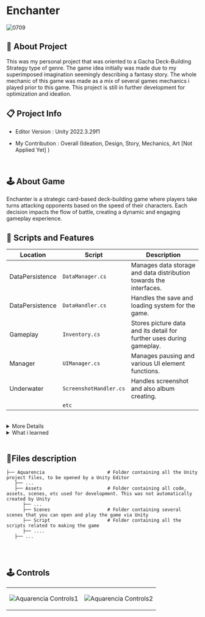 <h1>Enchanter</h1>

![0709](https://github.com/Gramonesk/Enchanter/assets/154248035/41b20f66-24fe-476e-885b-ddab74e6b318)

## 🔴 About Project
  This was my personal project that was oriented to a Gacha Deck-Building Strategy type of genre. The game idea initially was made due to my superimposed imagination seemingly describing a fantasy story. The whole mechanic of this game was made as a mix of several games mechanics i played prior to this game. This project is still in further development for optimization and ideation.

## 📋 Project Info 
* Editor Version : Unity 2022.3.29f1

* My Contribution : Overall (Ideation, Design, Story, Mechanics, Art [Not Applied Yet] )
<br>

## 🕹️ About Game
Enchanter is a strategic card-based deck-building game where players take turns attacking opponents based on the speed of their characters. Each decision impacts the flow of battle, creating a dynamic and engaging gameplay experience.

## 📜 Scripts and Features

| Location |  Script       | Description                                                  |
|-----| ------- | ------------------------------------------------------------ |
|DataPersistence| `DataManager.cs` | Manages data storage and data distribution towards the interfaces. |
|DataPersistence| `DataHandler.cs` | Handles the save and loading system for the game. |
|Gameplay| `Inventory.cs` | Stores picture data and its detail for further uses during gameplay. |
|Manager| `UIManager.cs`  | Manages pausing and various UI element functions. |
|Underwater| `ScreenshotHandler.cs`  | Handles screenshot and also album creating. |
| | `etc`  | |
<br>

<details>
  <summary>More Details</summary>
  
1. **Data Persistence**
   - using JSON, filestream and furthermore using generics and interfaces to make it modular and appliable for all my other projects, this mechanics allows me to save data ex: string datas, pictures and more
   - using inventory system that retrieves data i saved either by singleton referencing or straight from loading the game so that the photo data can be used to sell and display what was taken before 
3. **Screen snapping and game resolution**
    - used for taking photos of the sea turtles and saving it, this also scales with the game resolution so that it wont break the game
4. **Design Patterns**
    - using an Invoker so gameplay feels robust especially when interacting with the pause menu or UI
5. **Navigation mesh**
    - using a navmesh to make the npc move and interact with the environment to make the gameplay feel more filled.
6. **URP POST-PROCESSING**
    -  Implimentation of post-processing effects in unity
    -  Lights 2D used for improved visual
7. **Object pooling**
   - using an object pooling to reduce memory buffer and also a large performance boost on the game
8. **State Machine Pattern**
   - using statemachine to control states pattern and reduce potential bug threats on the game.
</details>


<details>
  <summary>What i learned</summary>
  <br>
Overall i developed all my code structuring skills
I learned a lot about profiling, optimizing and handling memory when it comes to making this project which was a personal interest for me. Throughout the process of making this project, i spend a lot of effort and gained experience in understanding on how to make my code a lot more flexible and enabled me to modify, extend it easily with new features needed.
</br></br>
 However, i also learned to adopt a more practical approach on making code that is necessary and refactor it later when needed to increase my efficiency on my making process
</details>

<br>

## 📂Files description

```
├── Aquarencia                       # Folder containing all the Unity project files, to be opened by a Unity Editor
   ├── ...
   ├── Assets                        # Folder containing all code, assets, scenes, etc used for development. This was not automatically created by Unity
      ├── ...
      ├── Scenes                     # Folder containing several scenes that you can open and play the game via Unity
      ├── Script                     # Folder containing all the scripts related to making the game
      ├── ....
   ├── ...
      
```
<br>

## 🕹️ Controls
<table width ="100%">
  <td> 
    
![Aquarencia Controls1](https://github.com/user-attachments/assets/63c78467-7f67-418b-8088-4257111cdd26)
    
  </td>
  <td> 
    
![Aquarencia Controls2](https://github.com/user-attachments/assets/e24c1d35-0a8d-4f6e-84d4-890c7d6552f7)
    
  </td>
</table>
